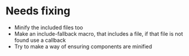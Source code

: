 # Needs fixing
- Minify the included files too
- Make an include-fallback macro, that includes a file, if that file is not found use a callback
- Try to make a way of ensuring components are minified

